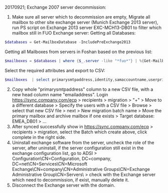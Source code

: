 20170921; Exchange 2007 server decommission:

1. Make sure all server which to decommission are empty, 
Migrate all mailbox to other site exchange server (Munich Exchange 2013 server), run PS script on Exchange 2013 server EXC-MCH13-DB01 to filter which mailbox still in FUO Exchange server: 
Getting all Databases:
```powershell
$databases = Get-MailboxDatabase -IncludePreExchange2013
```
Getting all Mailboxes from servers in Foshan based on the previous list:
```powershell
$mailboxes = $databases | where {$_.server -like "*fuo*"} | %{Get-Mailbox -Database $_}
```
Select the required attributes and export to CSV:
```powershell
$mailboxes  | select primarysmtpaddress,identity,samaccountname,userprincipalname,database | Export-Csv -Encoding "UTF8" -Delimiter "," -Path export.csv 
```

2. Copy whole "primarysmtpaddress" column to a new CSV file, with a new head column name "emailaddress". Login https://sync.company.com/ecp > recipients > migration > "+" > Move to a different database > Specify the users with a CSV file > Browse > select that new CSV file > next > New migration batch name > Move the primary mailbox and archive mailbox if one exists > Target database: EMEA_DB01 > …
3. After synced successfully show in https://sync.company.com/ecp > recipients > migration, select the Batch which create above, click complete in the right side.
4. Uninstall exchange software from the server, uncheck the role of the server, after uninstall, if the server configuration still exist in the exchange configuration list, go to ADSI > Configuration\CN=Configuration, DC=company, DC=net\CN=Services\CN=Microsoft Exchange\CN=company\CN=Administrative Groups\CN=Exchange Administrative Group\CN=Servers\ > check with the Exchange server which need to decommission, if exist, manually delete it.
5. Disconnect the Exchange server with the domain.
